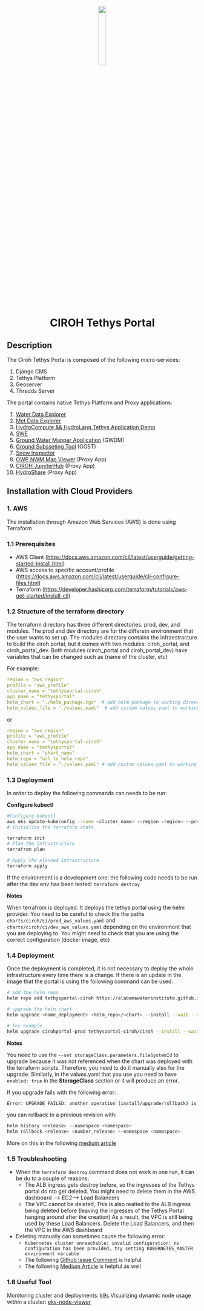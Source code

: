 <p align="center">
<img align= "center" src="https://ciroh.ua.edu/wp-content/uploads/2022/08/CIROHLogo_200x200.png" width="20%" height="20%"/>
</p>

<h1 align="center"> CIROH Tethys Portal</h1>

## Description

The Ciroh Tethys Portal is composed of the following micro-services:

1. Django CMS
2. Tethys Platform
3. Geoserver
4. Thredds Server

The portal contains native Tethys Platform and Proxy applications:

1. [Water Data Explorer](https://github.com/BYU-Hydroinformatics/Water-Data-Explorer.git)
2. [Met Data Explorer](https://github.com/BYU-Hydroinformatics/tethysapp-metdataexplorer.git)
3. [HydroCompute &amp;&amp; HydroLang Tethys Application Demo](https://github.com/tethysplatform/tethysapp-hydrocompute.git)
4. [SWE](https://github.com/Aquaveo/tethysapp-swe.git)
5. [Ground Water Mapper Application](https://github.com/Aquaveo/gwdm.git) (GWDM)
6. [Ground Subsseting Tool](https://github.com/Aquaveo/ggst.git) (GGST)
7. [Snow Inspector](https://github.com/BYU-Hydroinformatics/snow-inspector)
8. [OWP NWM Map Viewer](https://water.noaa.gov/map) (Proxy App)
9. [CIROH JupyterHub](https://jupyterhub.cuahsi.org/hub/login) (Proxy App)
10. [HydroShare](https://www.hydroshare.org/home/) (Proxy App)

## Installation with Cloud Providers

### 1. AWS

The installation through Amazon Web Services (AWS) is done using Terraform

### 1.1 Prerequisites

- AWS Client (https://docs.aws.amazon.com/cli/latest/userguide/getting-started-install.html)
- AWS access to specific account/profile (https://docs.aws.amazon.com/cli/latest/userguide/cli-configure-files.html)
- Terraform (https://developer.hashicorp.com/terraform/tutorials/aws-get-started/install-cli)

### 1.2 Structure of the terraform directory

The terraform directory has three different directories: prod, dev, and modules. The prod and dev directory are for the differetn environment that the user wants to set up.
The modules directory contains the infraestracture to build the ciroh portal, but it comes with two modules: ciroh_portal, and ciroh_portal_dev.
Both modules (ciroh_portal and ciroh_portal_dev) have variables that can be changed such as (name of the cluster, etc)

For example:

```yaml
region = "aws_region"
profile = "aws_profile"
cluster_name = "tethysportal-ciroh"
app_name = "tethysportal"
helm_chart = "./helm_package.tgz"  # add helm package to working directory
helm_values_file = "./values.yaml"  # add custom values.yaml to working directory
```

or

```yaml
region = "aws_region"
profile = "aws_profile"
cluster_name = "tethysportal-ciroh"
app_name = "tethysportal"
helm_chart = "chart_name"
helm_repo = "url_to_helm_repo"
helm_values_file = "./values.yaml" # add custom values.yaml to working directory
```

### 1.3 Deployment

In order to deploy the following commands can needs to be run:

**Configure kubectl**

```bash
#Configure kubectl
aws eks update-kubeconfig --name <cluster_name> --region <region> --profile <profile>
# Initialize the terraform state

terraform init
# Plan the infrastructure
terrafrom plan

# Apply the planned infrastructure
terraform apply
```

If the environment is a development one: the following code needs to be run after the dev env has been tested: `terraform destroy`

**Notes**

When terrafrom is deployed. It deploys the tethys portal using the helm provider. You need to be careful to check the the paths `charts/ciroh/ci/prod_aws_values.yaml` and `charts/ciroh/ci/dev_aws_values.yaml` depending on the environment that you are deploying to. You might need to check that you are using the correct configuration (docker image, etc)

### 1.4 Deployment

Once the deployment is completed, it is not necessary to deploy the whole infrastructure every time there is a change. If there is an update in the image that the portal is using the following command can be used:

```bash
# add the helm repo
helm repo add tethysportal-ciroh https://alabamawaterinstitute.github.io/tethysportal-ciroh

# upgrade the helm chart
helm upgrade <name_deployment> <helm_repo>/<chart> --install --wait --timeout <any_timeout_value> -f <path_to_values>  --set storageClass.parameters.fileSystemId=<storage efs id> --namespace <namespace>

# for example
helm upgrade cirohportal-prod tethysportal-ciroh/ciroh --install --wait --timeout 3600 -f charts/ciroh/ci/prod_aws_values.yaml  --set storageClass.parameters.fileSystemId=MyFileSystemID --set image.tag=crazyTag --namespace cirohportal
```

**Notes**

You need to use the `--set storageClass.parameters.fileSystemId` to upgrade because it was not referenced when the chart was deployed with the terraform scripts. Therefore, you need to do it manually also for the upgrade. Similarly, in the values.yaml that you use you need to have `enabled: true` in the **StorageClass** section or it will produce an error.

If you upgrade fails with the following error:

```bash
Error: UPGRADE FAILED: another operation (install/upgrade/rollback) is in progress

```

you can rollback to a previous revision with:

```bash
helm history <release> --namespace <namespace>
helm rollback <release> <number_release> --namespace <namespace>
```

More on this in the following [medium article](https://medium.com/nerd-for-tech/kubernetes-helm-error-upgrade-failed-another-operation-install-upgrade-rollback-is-in-progress-52ea2c6fcda9)

### 1.5 Troubleshooting

- When the `terraform destroy` command does not work in one run, it can be du to a couple of reasons:
  - The ALB ingress gets destroy before, so the ingresses of the Tethys portal do nto get deleted. You might need to delete them in the AWS dashboard --> EC2--> Load Balancers
  - The VPC cannot be deleted, This is also realted to the ALB ingress being deleted before (leaving the ingresses of the Tethys Portal hanging around after the creation) As a result, the VPC is still being used by these Load Balancers. Delete the Load Balancers, and then the VPC in the AWS dashboard
- Deleting manually can sometimes cause the following error:
  - `Kubernetes cluster unreachable: invalid configuration: no configuration has been provided, try setting KUBERNETES_MASTER environment variable`
  - The following [Github Issue Comment](https://github.com/terraform-aws-modules/terraform-aws-eks/issues/1234#issuecomment-894998800) is helpful
  - The following [Medium Article](https://itnext.io/terraform-dont-use-kubernetes-provider-with-your-cluster-resource-d8ec5319d14a) is helpful as well

### 1.6 Useful Tool

Monitoring cluster and deployments: [k9s](https://k9scli.io/)
Visualizing dynamic node usage within a cluster: [eks-node-viewer](https://github.com/awslabs/eks-node-viewer)
